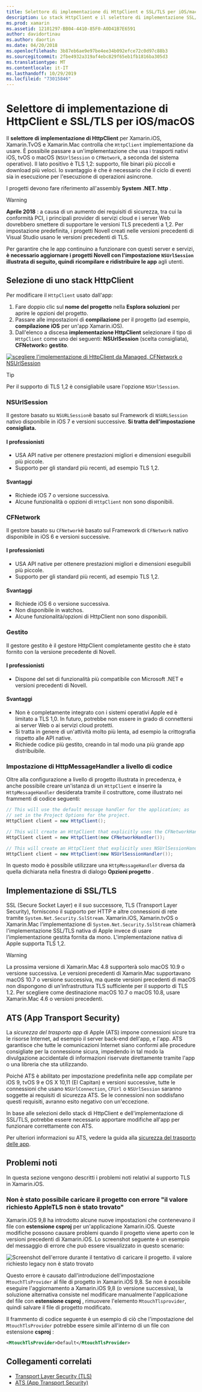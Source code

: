 ```yaml
---
title: Selettore di implementazione di HttpClient e SSL/TLS per iOS/macOS
description: Lo stack HttpClient e il selettore di implementazione SSL/TLS determinano l'implementazione di HttpClient e SSL/TLS che verrà usata dall'app Novell iOS, tvOS o macOS.
ms.prod: xamarin
ms.assetid: 12101297-BB04-4410-85F0-A0D41B7E6591
author: davidortinau
ms.author: daortin
ms.date: 04/20/2018
ms.openlocfilehash: 3b87eb6ae9e97be4ee34b092efce72c0d97c88b3
ms.sourcegitcommit: 2fbe4932a319af4ebc829f65eb1fb1816ba305d3
ms.translationtype: MT
ms.contentlocale: it-IT
ms.lasthandoff: 10/29/2019
ms.locfileid: "73015846"
---
```

# <a name="httpclient-and-ssltls-implementation-selector-for-iosmacos"></a>Selettore di implementazione di HttpClient e SSL/TLS per iOS/macOS

Il **selettore di implementazione di HttpClient** per Xamarin.iOS, Xamarin.TvOS e Xamarin.Mac controlla che `HttpClient` implementazione da usare. È possibile passare a un'implementazione che usa i trasporti nativi iOS, tvOS o macOS (`NSUrlSession` o `CFNetwork`, a seconda del sistema operativo). Il lato positivo è TLS 1,2: supporto, file binari più piccoli e download più veloci. lo svantaggio è che è necessario che il ciclo di eventi sia in esecuzione per l'esecuzione di operazioni asincrone.

I progetti devono fare riferimento all'assembly **System .NET. http** .

> [!WARNING]
> **Aprile 2018** : a causa di un aumento dei requisiti di sicurezza, tra cui la conformità PCI, i principali provider di servizi cloud e i server Web dovrebbero smettere di supportare le versioni TLS precedenti a 1,2. Per impostazione predefinita, i progetti Novell creati nelle versioni precedenti di Visual Studio usano le versioni precedenti di TLS.
>
> Per garantire che le app continuino a funzionare con questi server e servizi, **è necessario aggiornare i progetti Novell con l'impostazione `NSUrlSession` illustrata di seguito, quindi ricompilare e ridistribuire le app** agli utenti.

## <a name="selecting-an-httpclient-stack"></a>Selezione di uno stack HttpClient

Per modificare il `HttpClient` usato dall'app:

1. Fare doppio clic sul **nome del progetto** nella **Esplora soluzioni** per aprire le opzioni del progetto.
2. Passare alle impostazioni di **compilazione** per il progetto (ad esempio, **compilazione iOS** per un'app Xamarin.iOS).
3. Dall'elenco a discesa **implementazione HttpClient** selezionare il tipo di `HttpClient` come uno dei seguenti: **NSUrlSession** (scelta consigliata), **CFNetwork**o **gestito**.

[![scegliere l'implementazione di HttpClient da Managed, CFNetwork o NSUrlSession](http-stack-images/http-xs-sml.png)](http-stack-images/http-xs.png#lightbox)

> [!TIP]
> Per il supporto di TLS 1,2 è consigliabile usare l'opzione `NSUrlSession`.

### <a name="nsurlsession"></a>NSUrlSession

Il gestore basato su `NSURLSession`è basato sul Framework di `NSURLSession` nativo disponibile in iOS 7 e versioni successive. 
**Si tratta dell'impostazione consigliata.**

#### <a name="pros"></a>I professionisti

- USA API native per ottenere prestazioni migliori e dimensioni eseguibili più piccole.
- Supporto per gli standard più recenti, ad esempio TLS 1,2.

#### <a name="cons"></a>Svantaggi

- Richiede iOS 7 o versione successiva.
- Alcune funzionalità o opzioni di `HttpClient` non sono disponibili.

### <a name="cfnetwork"></a>CFNetwork

Il gestore basato su `CFNetwork`è basato sul Framework di `CFNetwork` nativo disponibile in iOS 6 e versioni successive.

#### <a name="pros"></a>I professionisti

- USA API native per ottenere prestazioni migliori e dimensioni eseguibili più piccole.
- Supporto per gli standard più recenti, ad esempio TLS 1,2.

#### <a name="cons"></a>Svantaggi

- Richiede iOS 6 o versione successiva.
- Non disponibile in watchos.
- Alcune funzionalità/opzioni di HttpClient non sono disponibili.

### <a name="managed"></a>Gestito

Il gestore gestito è il gestore HttpClient completamente gestito che è stato fornito con la versione precedente di Novell.

#### <a name="pros"></a>I professionisti

- Dispone del set di funzionalità più compatibile con Microsoft .NET e versioni precedenti di Novell.

#### <a name="cons"></a>Svantaggi

- Non è completamente integrato con i sistemi operativi Apple ed è limitato a TLS 1,0. In futuro, potrebbe non essere in grado di connettersi ai server Web o ai servizi cloud protetti.
- Si tratta in genere di un'attività molto più lenta, ad esempio la crittografia rispetto alle API native.
- Richiede codice più gestito, creando in tal modo una più grande app distribuibile.

### <a name="programmatically-setting-the-httpmessagehandler"></a>Impostazione di HttpMessageHandler a livello di codice

Oltre alla configurazione a livello di progetto illustrata in precedenza, è anche possibile creare un'istanza di un `HttpClient` e inserire la `HttpMessageHandler` desiderata tramite il costruttore, come illustrato nei frammenti di codice seguenti:

```csharp
// This will use the default message handler for the application; as
// set in the Project Options for the project.
HttpClient client = new HttpClient();

// This will create an HttpClient that explicitly uses the CFNetworkHandler
HttpClient client = new HttpClient(new CFNetworkHandler());

// This will create an HttpClient that explicitly uses NSUrlSessionHandler
HttpClient client = new HttpClient(new NSUrlSessionHandler());
```

In questo modo è possibile utilizzare una `HttpMessageHandler` diversa da quella dichiarata nella finestra di dialogo **Opzioni progetto** .

## <a name="ssltls-implementation"></a>Implementazione di SSL/TLS

SSL (Secure Socket Layer) e il suo successore, TLS (Transport Layer Security), forniscono il supporto per HTTP e altre connessioni di rete tramite `System.Net.Security.SslStream`. Xamarin.iOS, Xamarin.tvOS o Xamarin.Mac l'implementazione di `System.Net.Security.SslStream` chiamerà l'implementazione SSL/TLS nativa di Apple invece di usare l'implementazione gestita fornita da mono. L'implementazione nativa di Apple supporta TLS 1,2.

> [!WARNING]
> La prossima versione di Xamarin.Mac 4.8 supporterà solo macOS 10.9 o versione successiva.
> Le versioni precedenti di Xamarin.Mac supportavano macOS 10.7 o versione successiva, ma queste versioni precedenti di macOS non dispongono di un'infrastruttura TLS sufficiente per il supporto di TLS 1.2. Per scegliere come destinazione macOS 10.7 o macOS 10.8, usare Xamarin.Mac 4.6 o versioni precedenti.

## <a name="app-transport-security"></a>ATS (App Transport Security)

La _sicurezza del trasporto app_ di Apple (ATS) impone connessioni sicure tra le risorse Internet, ad esempio il server back-end dell'app, e l'app. ATS garantisce che tutte le comunicazioni Internet siano conformi alle procedure consigliate per la connessione sicura, impedendo in tal modo la divulgazione accidentale di informazioni riservate direttamente tramite l'app o una libreria che sta utilizzando.

Poiché ATS è abilitato per impostazione predefinita nelle app compilate per iOS 9, tvOS 9 e OS X 10,11 (El Capitan) e versioni successive, tutte le connessioni che usano `NSUrlConnection`, `CFUrl` o `NSUrlSession` saranno soggette ai requisiti di sicurezza ATS. Se le connessioni non soddisfano questi requisiti, avranno esito negativo con un'eccezione.

In base alle selezioni dello stack di HttpClient e dell'implementazione di SSL/TLS, potrebbe essere necessario apportare modifiche all'app per funzionare correttamente con ATS.

Per ulteriori informazioni su ATS, vedere la guida alla [sicurezza del trasporto delle app](~/ios/app-fundamentals/ats.md).

## <a name="known-issues"></a>Problemi noti

In questa sezione vengono descritti i problemi noti relativi al supporto TLS in Xamarin.iOS.

### <a name="project-failed-to-load-with-error-requested-value-appletls-wasnt-found"></a>Non è stato possibile caricare il progetto con errore "il valore richiesto AppleTLS non è stato trovato"

Xamarin.iOS 9,8 ha introdotto alcune nuove impostazioni che contenevano il file con **estensione csproj** per un'applicazione Xamarin.iOS. Queste modifiche possono causare problemi quando il progetto viene aperto con le versioni precedenti di Xamarin.iOS. Lo screenshot seguente è un esempio del messaggio di errore che può essere visualizzato in questo scenario:

![Screenshot dell'errore durante il tentativo di caricare il progetto. il valore richiesto legacy non è stato trovato](http-stack-images/tlserror-xs.png)

Questo errore è causato dall'introduzione dell'impostazione `MtouchTlsProvider` al file di progetto in Xamarin.iOS 9,8. Se non è possibile eseguire l'aggiornamento a Xamarin.iOS 9,8 (o versione successiva), la soluzione alternativa consiste nel modificare manualmente l'applicazione del file con **estensione csproj** , rimuovere l'elemento `MtouchTlsprovider`, quindi salvare il file di progetto modificato.

Il frammento di codice seguente è un esempio di ciò che l'impostazione del `MtouchTlsProvider` potrebbe essere simile all'interno di un file con estensione **csproj** :

```xml
<MtouchTlsProvider>Default</MtouchTlsProvider>
```

## <a name="related-links"></a>Collegamenti correlati

- [Transport Layer Security (TLS)](~/cross-platform/app-fundamentals/transport-layer-security.md)
- [ATS (App Transport Security)](~/ios/app-fundamentals/ats.md)
